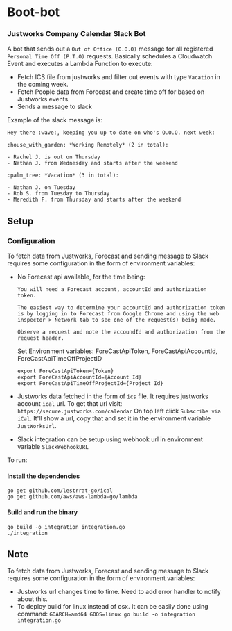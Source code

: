 # Boot-bot
### Justworks Company Calendar Slack Bot

A bot that sends out a `Out of Office (O.O.O)` message for all registered `Personal Time Off (P.T.O)` requests.
Basically schedules a Cloudwatch Event and executes a Lambda Function to execute:

- Fetch ICS file from justworks and filter out events with type `Vacation` in the coming week.
- Fetch People data from Forecast and create time off for based on Justworks events.
- Sends a message to slack

Example of the slack message is:

```
Hey there :wave:, keeping you up to date on who's O.O.O. next week:

:house_with_garden: *Working Remotely* (2 in total):

- Rachel J. is out on Thursday
- Nathan J. from Wednesday and starts after the weekend

:palm_tree: *Vacation* (3 in total):

- Nathan J. on Tuesday
- Rob S. from Tuesday to Thursday
- Meredith F. from Thursday and starts after the weekend
```

## Setup

### Configuration

To fetch data from Justworks, Forecast and sending message to Slack requires some configuration in the form of environment variables:

- No Forecast api available, for the time being:
  ```
  You will need a Forecast account, accountId and authorization token.

  The easiest way to determine your accountId and authorization token is by logging in to Forecast from Google Chrome and using the web inspector > Network tab to see one of the request(s) being made.

  Observe a request and note the accoundId and authorization from the request header.
  ```

  Set Environment variables: ForeCastApiToken, ForeCastApiAccountId, ForeCastApiTimeOffProjectID
  ```
  export ForeCastApiToken={Token}
  export ForeCastApiAccountId={Account Id}
  export ForeCastApiTimeOffProjectId={Project Id}
  ```
- Justworks data fetched in the form of `ics` file. It requires justworks account `ical` url. To get that url visit:
  `https://secure.justworks.com/calendar`
  On top left click `Subscribe via iCal`. It'll show a url, copy that and set it in the environment variable `JustWorksUrl`.
- Slack integration can be setup using webhook url in environment variable `SlackWebhookURL`

To run:

#### Install the dependencies
```
go get github.com/lestrrat-go/ical
go get github.com/aws/aws-lambda-go/lambda
```

#### Build and run the binary
```
go build -o integration integration.go
./integration
```

## Note

To fetch data from Justworks, Forecast and sending message to Slack requires some configuration in the form of environment variables:

- Justworks url changes time to time. Need to add error handler to notify about this.
- To deploy build for linux instead of osx. It can be easily done using command:
  `GOARCH=amd64 GOOS=linux go build -o integration integration.go`